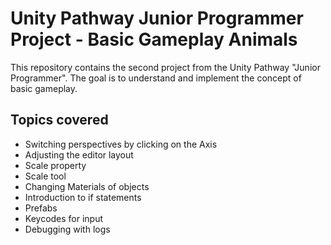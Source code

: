 # Unity Pathway Junior Programmer Project - Basic Gameplay Animals

This repository contains the second project from the Unity Pathway "Junior Programmer". The goal is to understand and implement the concept of basic gameplay.

## Topics covered
* Switching perspectives by clicking on the Axis
* Adjusting the editor layout
* Scale property
* Scale tool
* Changing Materials of objects
* Introduction to if statements
* Prefabs
* Keycodes for input
* Debugging with logs